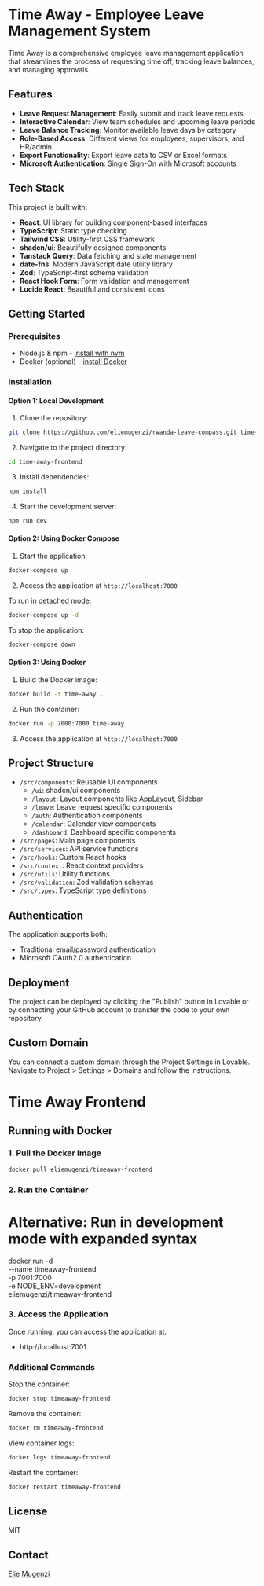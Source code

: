 # Time Away - Employee Leave Management System

Time Away is a comprehensive employee leave management application that streamlines the process of requesting time off, tracking leave balances, and managing approvals.

## Features

- **Leave Request Management**: Easily submit and track leave requests
- **Interactive Calendar**: View team schedules and upcoming leave periods
- **Leave Balance Tracking**: Monitor available leave days by category
- **Role-Based Access**: Different views for employees, supervisors, and HR/admin
- **Export Functionality**: Export leave data to CSV or Excel formats
- **Microsoft Authentication**: Single Sign-On with Microsoft accounts

## Tech Stack

This project is built with:

- **React**: UI library for building component-based interfaces
- **TypeScript**: Static type checking
- **Tailwind CSS**: Utility-first CSS framework
- **shadcn/ui**: Beautifully designed components
- **Tanstack Query**: Data fetching and state management
- **date-fns**: Modern JavaScript date utility library
- **Zod**: TypeScript-first schema validation
- **React Hook Form**: Form validation and management
- **Lucide React**: Beautiful and consistent icons

## Getting Started

### Prerequisites

- Node.js & npm - [install with nvm](https://github.com/nvm-sh/nvm#installing-and-updating)
- Docker (optional) - [install Docker](https://docs.docker.com/get-docker/)

### Installation

#### Option 1: Local Development

1. Clone the repository:
```sh
git clone https://github.com/eliemugenzi/rwanda-leave-compass.git time-away-frontend
```

2. Navigate to the project directory:
```sh
cd time-away-frontend
```

3. Install dependencies:
```sh
npm install
```

4. Start the development server:
```sh
npm run dev
```

#### Option 2: Using Docker Compose

1. Start the application:
```sh
docker-compose up
```

2. Access the application at `http://localhost:7000`

To run in detached mode:
```sh
docker-compose up -d
```

To stop the application:
```sh
docker-compose down
```

#### Option 3: Using Docker

1. Build the Docker image:
```sh
docker build -t time-away .
```

2. Run the container:
```sh
docker run -p 7000:7000 time-away
```

3. Access the application at `http://localhost:7000`

## Project Structure

- `/src/components`: Reusable UI components
  - `/ui`: shadcn/ui components
  - `/layout`: Layout components like AppLayout, Sidebar
  - `/leave`: Leave request specific components
  - `/auth`: Authentication components
  - `/calendar`: Calendar view components
  - `/dashboard`: Dashboard specific components
- `/src/pages`: Main page components
- `/src/services`: API service functions
- `/src/hooks`: Custom React hooks
- `/src/context`: React context providers
- `/src/utils`: Utility functions
- `/src/validation`: Zod validation schemas
- `/src/types`: TypeScript type definitions

## Authentication

The application supports both:
- Traditional email/password authentication
- Microsoft OAuth2.0 authentication

## Deployment

The project can be deployed by clicking the "Publish" button in Lovable or by connecting your GitHub account to transfer the code to your own repository.

## Custom Domain

You can connect a custom domain through the Project Settings in Lovable. Navigate to Project > Settings > Domains and follow the instructions.


# Time Away Frontend

## Running with Docker

### 1. Pull the Docker Image
```bash
docker pull eliemugenzi/timeaway-frontend
```

### 2. Run the Container

# Alternative: Run in development mode with expanded syntax
docker run -d \
  --name timeaway-frontend \
  -p 7001:7000 \
  -e NODE_ENV=development \
  eliemugenzi/timeaway-frontend


### 3. Access the Application
Once running, you can access the application at:
- http://localhost:7001

### Additional Commands

Stop the container:
```bash
docker stop timeaway-frontend
```

Remove the container:
```bash
docker rm timeaway-frontend
```

View container logs:
```bash
docker logs timeaway-frontend
```

Restart the container:
```bash
docker restart timeaway-frontend
```

## License

MIT

## Contact

[Elie Mugenzi](https://elieweb.dev)

